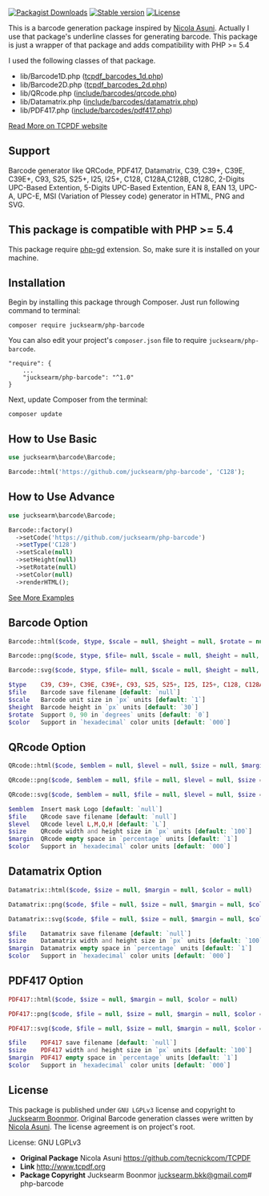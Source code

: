 [![Packagist Downloads](https://img.shields.io/packagist/dt/jucksearm/php-barcode.svg)](https://packagist.org/packages/jucksearm/php-barcode) [![Stable version](https://img.shields.io/packagist/v/jucksearm/php-barcode.svg)](https://packagist.org/packages/jucksearm/php-barcode) [![License](https://img.shields.io/packagist/l/jucksearm/php-barcode.svg)](https://packagist.org/packages/jucksearm/php-barcode)

This is a barcode generation package inspired by [Nicola Asuni](https://github.com/tecnickcom/TCPDF). Actually I use that package's underline classes for generating barcode. This package is just a wrapper of that package and adds compatibility with PHP >= 5.4

I used the following classes of that package.

- lib/Barcode1D.php ([tcpdf_barcodes_1d.php](https://github.com/tecnickcom/TCPDF/blob/master/tcpdf_barcodes_1d.php))
- lib/Barcode2D.php ([tcpdf_barcodes_2d.php](https://github.com/tecnickcom/TCPDF/blob/master/tcpdf_barcodes_2d.php))
- lib/QRcode.php ([include/barcodes/qrcode.php](https://github.com/tecnickcom/TCPDF/blob/master/include/barcodes/qrcode.php))
- lib/Datamatrix.php ([include/barcodes/datamatrix.php](https://github.com/tecnickcom/TCPDF/blob/master/include/barcodes/datamatrix.php))
- lib/PDF417.php ([include/barcodes/pdf417.php](https://github.com/tecnickcom/TCPDF/blob/master/include/barcodes/pdf417.php))

[Read More on TCPDF website](http://www.tcpdf.org)

## Support
Barcode generator like QRCode, PDF417, Datamatrix, C39, C39+, C39E, C39E+, C93, S25, S25+, I25, I25+, C128, C128A,C128B, C128C, 2-Digits UPC-Based Extention, 5-Digits UPC-Based Extention, EAN 8, EAN 13, UPC-A, UPC-E, MSI (Variation of Plessey code) generator in HTML, PNG and SVG.

## This package is compatible with PHP >= 5.4

This package require [php-gd](http://php.net/manual/en/book.image.php) extension. So, make sure it is installed on your machine.

## Installation

Begin by installing this package through Composer. Just run following command to terminal:

```
composer require jucksearm/php-barcode
```

You can also edit your project's `composer.json` file to require `jucksearm/php-barcode`.

```
"require": {
    ...
    "jucksearm/php-barcode": "^1.0"
}
```

Next, update Composer from the terminal:

```
composer update
```
## How to Use Basic
```php
use jucksearm\barcode\Barcode;

Barcode::html('https://github.com/jucksearm/php-barcode', 'C128');
```
## How to Use Advance
```php
use jucksearm\barcode\Barcode;

Barcode::factory()
  ->setCode('https://github.com/jucksearm/php-barcode')
  ->setType('C128')
  ->setScale(null)
  ->setHeight(null)
  ->setRotate(null)
  ->setColor(null)
  ->renderHTML();
```
[See More Examples](https://github.com/jucksearm/php-barcode/tree/master/examples)

## Barcode Option

```php
Barcode::html($code, $type, $scale = null, $height = null, $rotate = null, $color = null)

Barcode::png($code, $type, $file= null, $scale = null, $height = null, $rotate = null, $color = null)

Barcode::svg($code, $type, $file= null, $scale = null, $height = null, $rotate = null, $color = null)
```

```php
$type    C39, C39+, C39E, C39E+, C93, S25, S25+, I25, I25+, C128, C128A, C128B, C128C, EAN2, EAN5, EAN8, EAN13, UPCA, UPCE, MSI, MSI+, POSTNET, PLANET, RMS4CC, KIX, IMB, CODABAR, CODE11, PHARMA, PHARMA2T
$file    Barcode save filename [default: `null`]
$scale   Barcode unit size in `px` units [default: `1`]
$height  Barcode height in `px` units [default: `30`]
$rotate  Support 0, 90 in `degrees` units [default: `0`]
$color   Support in `hexadecimal` color units [default: `000`]
```

## QRcode Option

```php
QRcode::html($code, $emblem = null, $level = null, $size = null, $margin = null, $color = null)

QRcode::png($code, $emblem = null, $file = null, $level = null, $size = null, $margin = null, $color = null)

QRcode::svg($code, $emblem = null, $file = null, $level = null, $size = null, $margin = null, $color = null)
```

```php
$emblem  Insert mask Logo [default: `null`]
$file    QRcode save filename [default: `null`]
$level   QRcode level L,M,Q,H [default: `L`]
$size    QRcode width and height size in `px` units [default: `100`]
$margin  QRcode empty space in `percentage` units [default: `1`]
$color   Support in `hexadecimal` color units [default: `000`]
```

## Datamatrix Option

```php
Datamatrix::html($code, $size = null, $margin = null, $color = null)

Datamatrix::png($code, $file = null, $size = null, $margin = null, $color = null)

Datamatrix::svg($code, $file = null, $size = null, $margin = null, $color = null)
```

```php
$file    Datamatrix save filename [default: `null`]
$size    Datamatrix width and height size in `px` units [default: `100`]
$margin  Datamatrix empty space in `percentage` units [default: `1`]
$color   Support in `hexadecimal` color units [default: `000`]
```

## PDF417 Option

```php
PDF417::html($code, $size = null, $margin = null, $color = null)

PDF417::png($code, $file = null, $size = null, $margin = null, $color = null)

PDF417::svg($code, $file = null, $size = null, $margin = null, $color = null)
```

```php
$file    PDF417 save filename [default: `null`]
$size    PDF417 width and height size in `px` units [default: `100`]
$margin  PDF417 empty space in `percentage` units [default: `1`]
$color   Support in `hexadecimal` color units [default: `000`]
```

## License

This package is published under `GNU LGPLv3` license and copyright to [Jucksearm Boonmor](https://github.com/jucksearm/php-barcode). Original Barcode generation classes were written by [Nicola Asuni](https://github.com/tecnickcom/barcode). The license agreement is on project's root.

License: GNU LGPLv3
* **Original Package**      Nicola Asuni https://github.com/tecnickcom/TCPDF
* **Link**                  http://www.tcpdf.org
* **Package Copyright**     Jucksearm Boonmor <jucksearm.bkk@gmail.com># php-barcode
